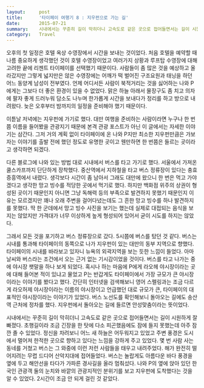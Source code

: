 ```yaml
---
layout:     post
title:      '타이페이 여행기 8 : 지우펀으로 가는 길'
date:       2015-07-21
summary:    시내에서는 꾸준히 길이 막히더니 고속도로 같은 곳으로 접어들면서는 길이 시원하게 잘 빠졌다. 초행길이라 조금 긴장을 한 탓에 다소 피곤했음에도 잠에 들지 못했는데 아주 잠깐 졸 수 있었다. 정신을 차려보니 어느 새 하늘은 어두워지고 있었고 주변 풍경은 도시에서 멀어져 한적한 곳으로 향하고 있다는 느낌을 강하게 주고 있었다. 몇 번 사람 사는 동네를 거쳤고 버스는 그 와중에 이런 저런 사람들을 태우고 내려주었다. 해가 완전히 떨어지려는 무렵 드디어 산악지대에 접어들었다. 버스는 놀랍게도 아름다운 바다 풍경을 옆에 두고 해안선을 타다가 가파른 경사길을 올라 멈춰섰다. 나와 P의 옆에 앉아 있던 한국인 관광객 둘의 눈치와 바깥의 관광지적인 분위기를 보고 지우펀에 도착했다는 것을 알 수 있었다. 2시간이 조금 안 되게 걸린 것 같았다.
category:	Travel
---
```


오후의 첫 일정은 호텔 옥상 수영장에서 시간을 보내는 것이었다. 처음 호텔을 예약할 때 나름 중요하게 생각했던 것이 호텔 수영장이었고 여러가지 상황과 루프탑 수영장에 대해 고려한 끝에 리젠트 타이페이를 선택했기 때문이다. 사람들이 좀 많은 것을 예상하고 올라갔지만 그렇게 넓지만은 않은 수영장에는 어깨가 떡 벌어진 구조요원과 태닝을 하던 어느 동양계 남성이 전부였다. 언제 어디서든 사람이 북적거리는 것을 싫어하는 나와 P에게는 그보다 더 좋은 환경이 있을 수 없었다. 맑은 하늘 아래서 물장구도 좀 치고 의자에 팔자 좋게 드러누워 담소도 나누며 한가롭게 시간을 보내다가 정리를 하고 방으로 내려왔다. 늦은 오후부터 밤까지의 일정을 준비해야 했기 때문이다.

이튿날 저녁에는 지우펀에 가기로 했다. 대만 여행을 준비하는 사람이라면 누구나 한 번쯤 이름을 들어봤을 관광지기 때문에 본격 관광 포스트가 아닌 이 글에서는 자세한 이야기는 삼간다. 그저 거의 계획 없이 타이페이에 온 나와 P지만 최소한 지우펀만큼은 가보자는 이야기를 출발 전에 했던 정도로 유명한 곳이고 웬만하면 한 번쯤은 들르는 곳이라고 생각하면 되겠다.

다른 블로그에 나와 있는 방법 대로 시내에서 버스를 타고 가기로 했다. 서울에서 가져온 쿨스카프까지 단단하게 장착했다. 중산역에서 지하철을 타고 버스 정류장이 있다는 충효증흥역에서 내렸다. 생각보다 시간이 좀 남아서 그래도 대만에 왔으니 한 번은 먹고 가야겠다고 생각한 망고 빙수를 적당한 곳에서 먹기로 했다. 하지만 백화점 위주의 상권이 형성된 곳이기 때문인지 아니면 그냥 독해력 등의 부족으로 발견하지 못했기 때문인지 이유는 모르겠지만 꽤나 오래 주변을 걸어다녔는데도 그 흔한 망고 빙수를 하나 발견하지를 못했다. 딱 한 군데에서 망고 빙수 사진을 보기는 했는데 실제로 대접되는 음식을 보지는 않았지만 가격대가 너무 이상하게 높게 형성되어 있어서 굳이 시도를 하지는 않았다.

그래서 모든 것을 포기하고 버스 정류장으로 갔다. 5시쯤에 버스를 탔던 것 같다. 버스는 시내를 통과해 타이페이의 동쪽으로 나가 지우펀이 있는 대만의 동부 지역으로 향했다. 타이페이의 시내를 바라보고 있자니 뉴욕의 외곽지역을 보는 듯한 느낌이 들었다. 아마 날씨와 버스라는 조건에서 오는 근거 없는 기시감이었을 것이다. 버스를 타고 나가는 중에 야시장 팻말을 하나 보게 되었다. 혹시나 하는 마음에 P에게 라오헤 야시장이라는 곳에 대해 들어본 적이 있냐고 물었고 P는 반갑게도 타이페이에서 가장 규모가 큰 야시장이라는 이야기를 봤다고 했다. 간단히 인터넷을 검색해보니 영어 스펠링과는 조금 다르게 라오허제 야시장이라는 이름의 야시장이고 언급했던 대로 규모가 큰, 타이페이의 대표적인 야시장이라는 이야기가 있었다. 버스 노선도를 확인해보니 돌아오는 길에도 송산역 근처에 정차를 했다. 지우펀에서 돌아오는 길에 들르면 안성맞춤이라는 뜻이었다.

시내에서는 꾸준히 길이 막히더니 고속도로 같은 곳으로 접어들면서는 길이 시원하게 잘 빠졌다. 초행길이라 조금 긴장을 한 탓에 다소 피곤했음에도 잠에 들지 못했는데 아주 잠깐 졸 수 있었다. 정신을 차려보니 어느 새 하늘은 어두워지고 있었고 주변 풍경은 도시에서 멀어져 한적한 곳으로 향하고 있다는 느낌을 강하게 주고 있었다. 몇 번 사람 사는 동네를 거쳤고 버스는 그 와중에 이런 저런 사람들을 태우고 내려주었다. 해가 완전히 떨어지려는 무렵 드디어 산악지대에 접어들었다. 버스는 놀랍게도 아름다운 바다 풍경을 옆에 두고 해안선을 타다가 가파른 경사길을 올라 멈춰섰다. 나와 P의 옆에 앉아 있던 한국인 관광객 둘의 눈치와 바깥의 관광지적인 분위기를 보고 지우펀에 도착했다는 것을 알 수 있었다. 2시간이 조금 안 되게 걸린 것 같았다.
